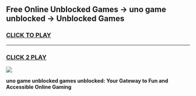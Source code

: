 
## Free Online Unblocked Games → uno game unblocked → Unblocked Games
<h3>
<a href="https://premium.freeplayer.one?title=uno_game_unblocked&ref=21F">CLICK TO PLAY</a></h3>
<hr>

<h3>
<a href="https://premium.freeplayer.one?title=uno_game_unblocked&ref=21F">CLICK 2 PLAY</a>
  
</h3>

<a href="https://premium.freeplayer.one?title=uno_game_unblocked&ref=21F/"><img src="https://clearcache.store/games.png"></a>


**uno game unblocked games unblocked: Your Gateway to Fun and Accessible Online Gaming**
